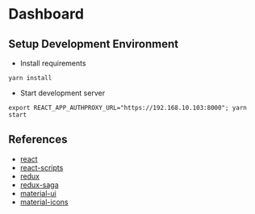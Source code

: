 # Dashboard


## Setup Development Environment

* Install requirements

```
yarn install
```

* Start development server

```
export REACT_APP_AUTHPROXY_URL="https://192.168.10.103:8000"; yarn start
```


## References
* [react](https://reactjs.org/)
* [react-scripts](https://github.com/facebook/create-react-app/tree/master/packages/react-scripts)
* [redux](https://redux.js.org/)
* [redux-saga](https://redux-saga.js.org/)
* [material-ui](https://material-ui.com/)
* [material-icons](https://material.io/tools/icons/?icon=note_add&style=baseline)
